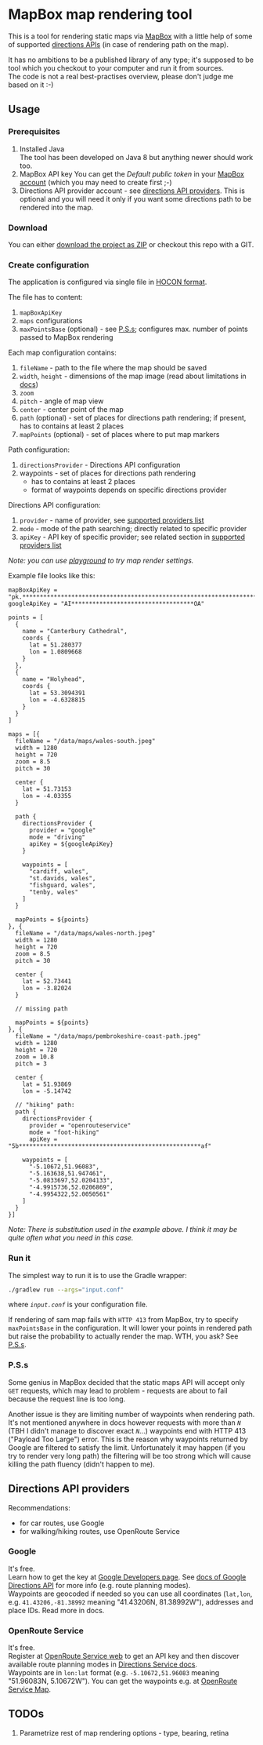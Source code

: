 # MapBox map rendering tool

This is a tool for rendering static maps via [MapBox](https://mapbox.com) with a little help of
some of supported [directions APIs](#directions-api-providers) (in case of rendering path on the map).

It has no ambitions to be a published library of any type; it's supposed to be tool which you checkout to your
computer and run it from sources.  
The code is not a real best-practises overview, please don't judge me based on it :-)

## Usage

### Prerequisites

1. Installed Java  
    The tool has been developed on Java 8 but anything newer should work too.
1. MapBox API key
    You can get the _Default public token_ in your [MapBox account](https://www.mapbox.com/account/) (which you may
    need to create first ;-)
1. Directions API provider account - see [directions API providers](#directions-api-providers).
    This is optional and you will need it only if you want some directions path to be rendered into the map.  

### Download

You can either [download the project as ZIP](https://github.com/avast/cactus/archive/master.zip) or checkout this
repo with a GIT.

### Create configuration

The application is configured via single file in [HOCON format](https://github.com/lightbend/config/blob/master/HOCON.md).  

The file has to content:
1. `mapBoxApiKey`
1. `maps` configurations
1. `maxPointsBase` (optional) - see [P.S.s](#pss); configures max. number of points passed to MapBox rendering

Each map configuration contains:
1. `fileName` - path to the file where the map should be saved
1. `width`, `height` - dimensions of the map image (read about limitations in [docs](https://www.mapbox.com/api-documentation/#retrieve-a-static-map-from-a-style))
1. `zoom`
1. `pitch` - angle of map view
1. `center` - center point of the map
1. `path` (optional) - set of places for directions path rendering; if present, has to contains at least 2 places
1. `mapPoints` (optional) - set of places where to put map markers

Path configuration:
1. `directionsProvider` - Directions API configuration
1. waypoints - set of places for directions path rendering
    * has to contains at least 2 places
    * format of waypoints depends on specific directions provider

Directions API configuration:
1. `provider` - name of provider, see [supported providers list](#directions-api-providers)
1. `mode` - mode of the path searching; directly related to specific provider
1. `apiKey` - API key of specific provider; see related section in [supported providers list](#directions-api-providers)

_Note: you can use [playground](https://www.mapbox.com/help/static-api-playground/) to try map render settings._

Example file looks like this:

```hocon
mapBoxApiKey = "pk.*************************************************************************************dA"
googleApiKey = "AI***********************************OA"

points = [
  {
    name = "Canterbury Cathedral",
    coords {
      lat = 51.280377
      lon = 1.0809668
    }
  },
  {
    name = "Holyhead",
    coords {
      lat = 53.3094391
      lon = -4.6328815
    }
  }
]

maps = [{
  fileName = "/data/maps/wales-south.jpeg"
  width = 1280
  height = 720
  zoom = 8.5
  pitch = 30
  
  center {
    lat = 51.73153
    lon = -4.03355
  }
  
  path {
    directionsProvider {
      provider = "google"
      mode = "driving"
      apiKey = ${googleApiKey}
    }
    
    waypoints = [
      "cardiff, wales",
      "st.davids, wales",
      "fishguard, wales",
      "tenby, wales"
    ]
  }
  
  mapPoints = ${points}
}, {
  fileName = "/data/maps/wales-north.jpeg"
  width = 1280
  height = 720
  zoom = 8.5
  pitch = 30
  
  center {
    lat = 52.73441
    lon = -3.82024
  }
  
  // missing path
  
  mapPoints = ${points}
}, {
  fileName = "/data/maps/pembrokeshire-coast-path.jpeg"
  width = 1280
  height = 720
  zoom = 10.8
  pitch = 3
  
  center {
    lat = 51.93869
    lon = -5.14742
  
  // "hiking" path:
  path {
    directionsProvider {
      provider = "openrouteservice"
      mode = "foot-hiking"
      apiKey = "5b****************************************************af"
    
    waypoints = [
      "-5.10672,51.96083",
      "-5.163638,51.947461",
      "-5.0833697,52.0204133",
      "-4.9915736,52.0206869",
      "-4.9954322,52.0050561"
    ]
  }
}]
```

_Note: There is substitution used in the example above. I think it may be quite often what you need in this case._


### Run it

The simplest way to run it is to use the Gradle wrapper:

```bash
./gradlew run --args="input.conf"
```

where _`input.conf`_ is your configuration file.

If rendering of sam map fails with `HTTP 413` from MapBox, try to specify `maxPointsBase` in the configuration. It will lower your points
in rendered path but raise the probability to actually render the map. WTH, you ask? See [P.S.s](#pss).

### P.S.s

Some genius in MapBox decided that the static maps API will accept only `GET` requests, which may lead to
problem - requests are about to fail because the request line is too long.

Another issue is they are limiting number of waypoints when rendering path. It's not mentioned anywhere in docs
however requests with more than _`N`_ (TBH I didn't manage to discover exact _`N`_...) waypoints end with HTTP 413 ("Payload Too Large") error. This is the reason why
waypoints returned by Google are filtered to satisfy the limit. Unfortunately it may happen (if you try to render
very long path) the filtering will be too strong which will cause killing the path fluency (didn't happen to me).

## Directions API providers

Recommendations:
* for car routes, use Google
* for walking/hiking routes, use OpenRoute Service

### Google

It's free.  
Learn how to get the key at [Google Developers page](https://developers.google.com/maps/documentation/directions/get-api-key).
See [docs of Google Directions API](https://developers.google.com/maps/documentation/directions/intro) for more info (e.g. route
planning modes).  
Waypoints are geocoded if needed so you can use all coordinates (`lat,lon`, e.g. `41.43206,-81.38992` meaning "41.43206N, 81.38992W"),
addresses and place IDs. Read more in docs. 

### OpenRoute Service

It's free.  
Register at [OpenRoute Service web](https://openrouteservice.org/dev/#/signup) to get an API key and then discover available
route planning modes in [Directions Service docs](https://openrouteservice.org/dev/#/api-docs/directions/get).  
Waypoints are in `lon:lat` format (e.g. `-5.10672,51.96083` meaning "51.96083N, 5.10672W"). You can get the waypoints e.g. at
[OpenRoute Service Map](https://maps.openrouteservice.org/).

## TODOs

1. Parametrize rest of map rendering options - type, bearing, retina
